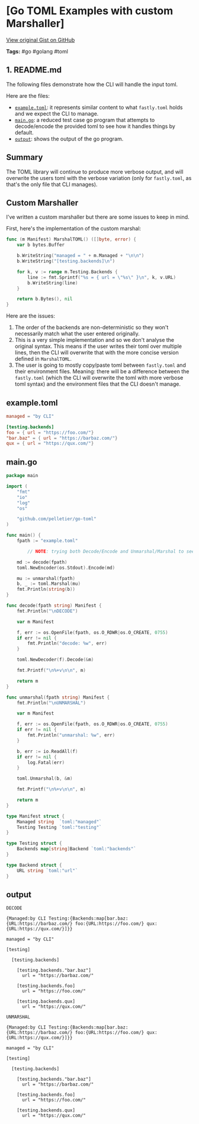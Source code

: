 # [Go TOML Examples with custom Marshaller] 

[View original Gist on GitHub](https://gist.github.com/Integralist/39338a06a94dfea93c652cb664f5148a)

**Tags:** #go #golang #toml

## 1. README.md

The following files demonstrate how the CLI will handle the input toml.

Here are the files:

- [`example.toml`](#file-example-toml): it represents similar content to what `fastly.toml` holds and we expect the CLI to manage.
- [`main.go`](#file-main-go): a reduced test case go program that attempts to decode/encode the provided toml to see how it handles things by default.
- [`output`](#file-output): shows the output of the go program.

## Summary

The TOML library will continue to produce more verbose output, and will overwrite the users toml with the verbose variation (only for `fastly.toml`, as that's the only file that CLI manages).

## Custom Marshaller

I've written a custom marshaller but there are some issues to keep in mind.

First, here's the implementation of the custom marshal:

```go
func (m Manifest) MarshalTOML() ([]byte, error) {
	var b bytes.Buffer

	b.WriteString("managed = " + m.Managed + "\n\n")
	b.WriteString("[testing.backends]\n")

	for k, v := range m.Testing.Backends {
		line := fmt.Sprintf("%s = { url = \"%s\" }\n", k, v.URL)
		b.WriteString(line)
	}

	return b.Bytes(), nil
}
```

Here are the issues:

1. The order of the backends are non-deterministic so they won't necessarily match what the user entered originally.
2. This is a very simple implementation and so we don't analyse the original syntax. This means if the user writes their toml over multiple lines, then the CLI will overwrite that with the more concise version defined in `MarshalTOML`.
3. The user is going to mostly copy/paste toml between `fastly.toml` and their environment files. Meaning: there will be a difference between the `fastly.toml` (which the CLI will overwrite the toml with more verbose toml syntax) and the environment files that the CLI doesn't manage.

## example.toml

```toml
managed = "by CLI"

[testing.backends]
foo = { url = "https://foo.com/"}
"bar.baz" = { url = "https://barbaz.com/"}
qux = { url = "https://qux.com/"}
```

## main.go

```go
package main

import (
	"fmt"
	"io"
	"log"
	"os"

	"github.com/pelletier/go-toml"
)

func main() {
	fpath := "example.toml"

    	// NOTE: trying both Decode/Encode and Unmarshal/Marshal to see if there were any differences (there aren't).

	md := decode(fpath)
	toml.NewEncoder(os.Stdout).Encode(md)

	mu := unmarshal(fpath)
	b, _ := toml.Marshal(mu)
	fmt.Println(string(b))
}

func decode(fpath string) Manifest {
	fmt.Println("\nDECODE")

	var m Manifest

	f, err := os.OpenFile(fpath, os.O_RDWR|os.O_CREATE, 0755)
	if err != nil {
		fmt.Println("decode: %w", err)
	}

	toml.NewDecoder(f).Decode(&m)

	fmt.Printf("\n%+v\n\n", m)

	return m
}

func unmarshal(fpath string) Manifest {
	fmt.Println("\nUNMARSHAL")

	var m Manifest

	f, err := os.OpenFile(fpath, os.O_RDWR|os.O_CREATE, 0755)
	if err != nil {
		fmt.Println("unmarshal: %w", err)
	}

	b, err := io.ReadAll(f)
	if err != nil {
		log.Fatal(err)
	}

	toml.Unmarshal(b, &m)

	fmt.Printf("\n%+v\n\n", m)

	return m
}

type Manifest struct {
	Managed string  `toml:"managed"`
	Testing Testing `toml:"testing"`
}

type Testing struct {
	Backends map[string]Backend `toml:"backends"`
}

type Backend struct {
	URL string `toml:"url"`
}
```

## output

```text
DECODE

{Managed:by CLI Testing:{Backends:map[bar.baz:{URL:https://barbaz.com/} foo:{URL:https://foo.com/} qux:{URL:https://qux.com/}]}}

managed = "by CLI"

[testing]

  [testing.backends]

    [testing.backends."bar.baz"]
      url = "https://barbaz.com/"

    [testing.backends.foo]
      url = "https://foo.com/"

    [testing.backends.qux]
      url = "https://qux.com/"

UNMARSHAL

{Managed:by CLI Testing:{Backends:map[bar.baz:{URL:https://barbaz.com/} foo:{URL:https://foo.com/} qux:{URL:https://qux.com/}]}}

managed = "by CLI"

[testing]

  [testing.backends]

    [testing.backends."bar.baz"]
      url = "https://barbaz.com/"

    [testing.backends.foo]
      url = "https://foo.com/"

    [testing.backends.qux]
      url = "https://qux.com/"
```

